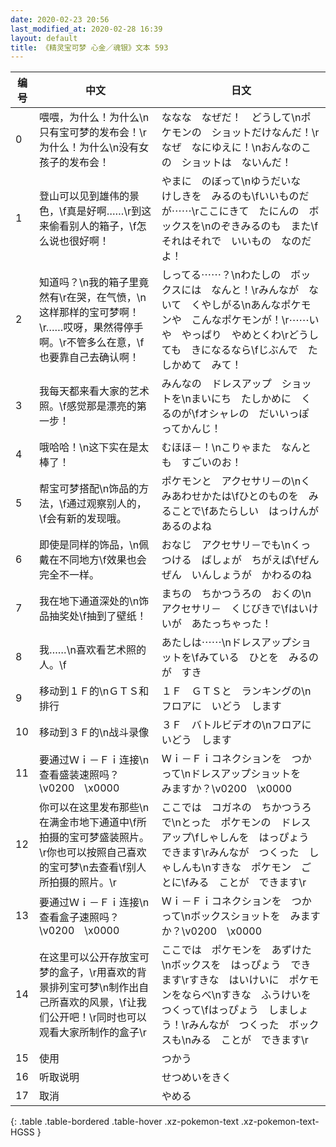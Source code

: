 ```yaml
---
date: 2020-02-23 20:56
last_modified_at: 2020-02-28 16:39
layout: default
title: 《精灵宝可梦 心金／魂银》文本 593
---
```

| 编号 | 中文 | 日文 |
| ---- | ---- | ---- |
| 0 | 喂喂，为什么！为什么\n只有宝可梦的发布会！\r为什么！为什么\n没有女孩子的发布会！ | ななな　なぜだ！　どうして\nポケモンの　ショットだけなんだ！\rなぜ　なにゆえに！\nおんなのこの　ショットは　ないんだ！ |
| 1 | 登山可以见到雄伟的景色，\f真是好啊……\r到这来偷看别人的箱子，\f怎么说也很好啊！ | やまに　のぼって\nゆうだいな　けしきを　みるのも\fいいものだが⋯⋯\rここにきて　たにんの　ボックスを\nのぞきみるのも　また\fそれはそれで　いいもの　なのだよ！ |
| 2 | 知道吗？\n我的箱子里竟然有\r在哭，在气愤，\n这样那样的宝可梦啊！\r……哎呀，果然得停手啊。\r不管多么在意，\f也要靠自己去确认啊！ | しってる⋯⋯？\nわたしの　ボックスには　なんと！\rみんなが　ないて　くやしがる\nあんなポケモンや　こんなポケモンが！\r⋯⋯いや　やっぱり　やめとくわ\rどうしても　きになるなら\fじぶんで　たしかめて　みて！ |
| 3 | 我每天都来看大家的艺术照。\f感觉那是漂亮的第一步！ | みんなの　ドレスアップ　ショットを\nまいにち　たしかめに　くるのが\fオシャレの　だいいっぽ　ってかんじ！ |
| 4 | 哦哈哈！\n这下实在是太棒了！ | むほほ－！\nこりゃまた　なんとも　すごいのお！ |
| 5 | 帮宝可梦搭配\n饰品的方法，\f通过观察别人的，\f会有新的发现哦。 | ポケモンと　アクセサリ－の\nくみあわせかたは\fひとのものを　みることで\fあたらしい　はっけんが　あるのよね |
| 6 | 即使是同样的饰品，\n佩戴在不同地方\f效果也会完全不一样。 | おなじ　アクセサリ－でも\nくっつける　ばしょが　ちがえば\fぜんぜん　いんしょうが　かわるのね |
| 7 | 我在地下通道深处的\n饰品抽奖处\f抽到了壁纸！ | まちの　ちかつうろの　おくの\nアクセサリ－　くじびきで\fはいけいが　あたっちゃった！ |
| 8 | 我……\n喜欢看艺术照的人。\f | あたしは⋯⋯\nドレスアップショットを\fみている　ひとを　みるのが　すき |
| 9 | 移动到１Ｆ的\nＧＴＳ和排行 | １Ｆ　ＧＴＳと　ランキングの\nフロアに　いどう　します |
| 10 | 移动到３Ｆ的\n战斗录像 | ３Ｆ　バトルビデオの\nフロアに　いどう　します |
| 11 | 要通过Ｗｉ－Ｆｉ连接\n查看盛装速照吗？\v0200　\x0000 | Ｗｉ－Ｆｉコネクションを　つかって\nドレスアップショットを　みますか？\v0200　\x0000 |
| 12 | 你可以在这里发布那些\n在满金市地下通道中\f所拍摄的宝可梦盛装照片。\r你也可以按照自己喜欢的宝可梦\n去查看\f别人所拍摄的照片。\r | ここでは　コガネの　ちかつうろで\nとった　ポケモンの　ドレスアップ\fしゃしんを　はっぴょう　できます\rみんなが　つくった　しゃしんも\nすきな　ポケモン　ごとに\fみる　ことが　できます\r |
| 13 | 要通过Ｗｉ－Ｆｉ连接\n查看盒子速照吗？\v0200　\x0000 | Ｗｉ－Ｆｉコネクションを　つかって\nボックスショットを　みますか？\v0200　\x0000 |
| 14 | 在这里可以公开存放宝可梦的盒子，\r用喜欢的背景排列宝可梦\n制作出自己所喜欢的风景，\f让我们公开吧！\r同时也可以观看大家所制作的盒子\r | ここでは　ポケモンを　あずけた\nボックスを　はっぴょう　できます\rすきな　はいけいに　ポケモンをならべ\nすきな　ふうけいを　つくって\fはっぴょう　しましょう！\rみんなが　つくった　ボックスも\nみる　ことが　できます\r |
| 15 | 使用 | つかう |
| 16 | 听取说明 | せつめいをきく |
| 17 | 取消 | やめる |
{: .table .table-bordered .table-hover .xz-pokemon-text .xz-pokemon-text-HGSS }